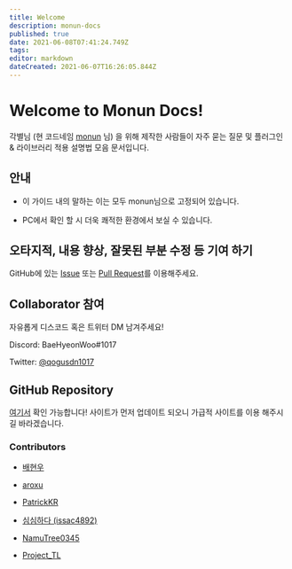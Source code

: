 ```yaml
---
title: Welcome
description: monun-docs
published: true
date: 2021-06-08T07:41:24.749Z
tags: 
editor: markdown
dateCreated: 2021-06-07T16:26:05.844Z
---
```


# Welcome to Monun Docs!

각별님 (현 코드네임 [monun](https://github.com/monun/) 님) 을 위해 제작한 사람들이 자주 묻는 질문 및 플러그인 & 라이브러리 적용 설명법 모음 문서입니다.

## 안내

- 이 가이드 내의 말하는 이는 모두 monun님으로 고정되어 있습니다.

- PC에서 확인 할 시 더욱 쾌적한 환경에서 보실 수 있습니다.

## 오타지적, 내용 향상, 잘못된 부분 수정 등 기여 하기

GitHub에 있는 [Issue](https://github.com/HyeonWorks/monun-docs/issues) 또는 [Pull Request](https://github.com/HyeonWorks/monun-docs/pulls)를 이용해주세요.

## **Collaborator 참여**

자유롭게 디스코드 혹은 트위터 DM 남겨주세요!

Discord: BaeHyeonWoo#1017

Twitter: [@qogusdn1017](https://twitter.com/qogusdn1017)

## GitHub Repository

[여기서](https://github.com/HyeonWorks/monun-docs) 확인 가능합니다! 사이트가 먼저 업데이트 되오니 가급적 사이트를 이용 해주시길 바라겠습니다.

### Contributors

- [배현우](https://github.com/qogusdn1017)

- [aroxu](https://github.com/aroxu)
- [PatrickKR](https://github.com/patrick-mc)

- [심심하다 (issac4892)](https://github.com/issac4892)
- [NamuTree0345](https://github.com/NamuTree0345)
- [Project_TL](https://github.com/ProjectTL12345)